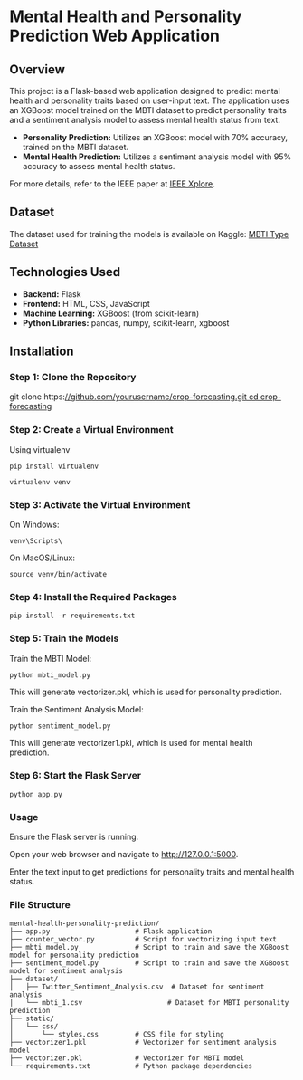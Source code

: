 # Mental Health and Personality Prediction Web Application

## Overview

This project is a Flask-based web application designed to predict mental health and personality traits based on user-input text. The application uses an XGBoost model trained on the MBTI dataset to predict personality traits and a sentiment analysis model to assess mental health status from text.

- **Personality Prediction:** Utilizes an XGBoost model with 70% accuracy, trained on the MBTI dataset.
- **Mental Health Prediction:** Utilizes a sentiment analysis model with 95% accuracy to assess mental health status.
  
For more details, refer to the IEEE paper at [IEEE Xplore](https://ieeexplore.ieee.org/document/9836013).
## Dataset

The dataset used for training the models is available on Kaggle: [MBTI Type Dataset](https://www.kaggle.com/datasets/datasnaek/mbti-type)

## Technologies Used

- **Backend:** Flask
- **Frontend:** HTML, CSS, JavaScript
- **Machine Learning:** XGBoost (from scikit-learn)
- **Python Libraries:** pandas, numpy, scikit-learn, xgboost

## Installation

### Step 1: Clone the Repository

git clone https:[//github.com/yourusername/crop-forecasting.git
cd crop-forecasting](https://github.com/KimayaRaut/Mental-Health-and-Personality-Determination-using-Machine-Learning-.git)

### Step 2: Create a Virtual Environment
Using virtualenv


```plaintext 
pip install virtualenv
```


```plaintext 
virtualenv venv
```

### Step 3: Activate the Virtual Environment
On Windows:


```plaintext 
venv\Scripts\
```


On MacOS/Linux:


```plaintext
source venv/bin/activate
```

### Step 4: Install the Required Packages
```plaintext 
pip install -r requirements.txt
```

### Step 5: Train the Models
Train the MBTI Model:
```plaintext 
python mbti_model.py
```
This will generate vectorizer.pkl, which is used for personality prediction.

Train the Sentiment Analysis Model:
```plaintext 
python sentiment_model.py
```
This will generate vectorizer1.pkl, which is used for mental health prediction.

### Step 6: Start the Flask Server
```plaintext 
python app.py
```
### Usage
Ensure the Flask server is running.

Open your web browser and navigate to http://127.0.0.1:5000.

Enter the text input to get predictions for personality traits and mental health status.

### File Structure
```plaintext
mental-health-personality-prediction/
├── app.py                     # Flask application
├── counter_vector.py          # Script for vectorizing input text
├── mbti_model.py              # Script to train and save the XGBoost model for personality prediction
├── sentiment_model.py         # Script to train and save the XGBoost model for sentiment analysis
├── dataset/
│   ├── Twitter_Sentiment_Analysis.csv  # Dataset for sentiment analysis
│   └── mbti_1.csv                     # Dataset for MBTI personality prediction
├── static/
│   └── css/
│       └── styles.css         # CSS file for styling
├── vectorizer1.pkl            # Vectorizer for sentiment analysis model
├── vectorizer.pkl             # Vectorizer for MBTI model
└── requirements.txt           # Python package dependencies
```
